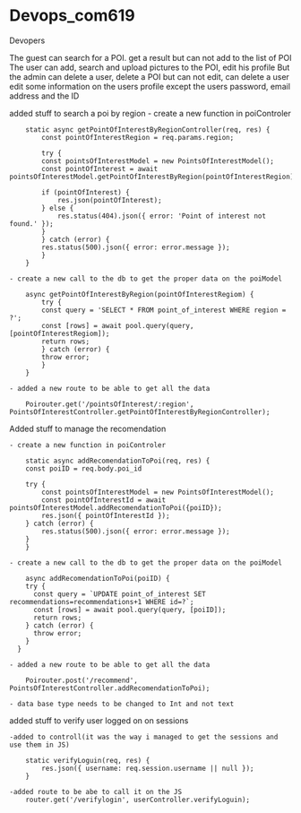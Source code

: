# Devops_com619
Devopers

The guest can search for a POI.  get a result but can not add to the list of POI 
The user can add, search and upload pictures to the POI, edit his profile
But the admin can delete a user, delete a POI but can not edit, can delete a user edit some information on the users profile except the users password, email address and the ID

added stuff to search a poi by region 
    - create a new function in poiControler

        static async getPointOfInterestByRegionController(req, res) {
            const pointOfInterestRegion = req.params.region;
        
            try {
            const pointsOfInterestModel = new PointsOfInterestModel();
            const pointOfInterest = await pointsOfInterestModel.getPointOfInterestByRegion(pointOfInterestRegion);
        
            if (pointOfInterest) {
                res.json(pointOfInterest);
            } else {
                res.status(404).json({ error: 'Point of interest not found.' });
            }
            } catch (error) {
            res.status(500).json({ error: error.message });
            }
        }

    - create a new call to the db to get the proper data on the poiModel

        async getPointOfInterestByRegion(pointOfInterestRegiom) {
            try {
            const query = 'SELECT * FROM point_of_interest WHERE region = ?';
            const [rows] = await pool.query(query, [pointOfInterestRegiom]);
            return rows;
            } catch (error) {
            throw error;
            }
        }

    - added a new route to be able to get all the data

        Poirouter.get('/pointsOfInterest/:region', PointsOfInterestController.getPointOfInterestByRegionController);


Added stuff to manage the recomendation 

    - create a new function in poiControler

        static async addRecomendationToPoi(req, res) {
        const poiID = req.body.poi_id
    
        try {
            const pointsOfInterestModel = new PointsOfInterestModel();
            const pointOfInterestId = await pointsOfInterestModel.addRecomendationToPoi({poiID});
            res.json({ pointOfInterestId });
        } catch (error) {
            res.status(500).json({ error: error.message });
        }
        }

    - create a new call to the db to get the proper data on the poiModel

        async addRecomendationToPoi(poiID) {
        try {
          const query = `UPDATE point_of_interest SET recommendations=recommendations+1 WHERE id=?`;
          const [rows] = await pool.query(query, [poiID]);
          return rows;
        } catch (error) {
          throw error;
        }
      }

    - added a new route to be able to get all the data

        Poirouter.post('/recommend', PointsOfInterestController.addRecomendationToPoi);

    - data base type needs to be changed to Int and not text


added stuff to verify user logged on on sessions 

    -added to controll(it was the way i managed to get the sessions and use them in JS)

        static verifyLoguin(req, res) {
            res.json({ username: req.session.username || null });
        }

    -added route to be abe to call it on the JS
        router.get('/verifylogin', userController.verifyLoguin);





